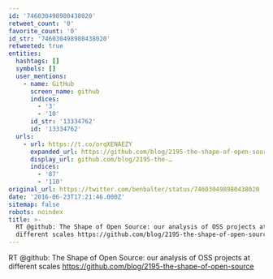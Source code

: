 ```yaml
---
id: '746030498980438020'
retweet_count: '0'
favorite_count: '0'
id_str: '746030498980438020'
retweeted: true
entities:
  hashtags: []
  symbols: []
  user_mentions:
    - name: GitHub
      screen_name: github
      indices:
        - '3'
        - '10'
      id_str: '13334762'
      id: '13334762'
  urls:
    - url: https://t.co/orqXENAEZY
      expanded_url: https://github.com/blog/2195-the-shape-of-open-source
      display_url: github.com/blog/2195-the-…
      indices:
        - '87'
        - '110'
original_url: https://twitter.com/benbalter/status/746030498980438020
date: '2016-06-23T17:21:46.000Z'
sitemap: false
robots: noindex
title: >-
  RT @github: The Shape of Open Source: our analysis of OSS projects at
  different scales https://github.com/blog/2195-the-shape-of-open-source
---
```


RT @github: The Shape of Open Source: our analysis of OSS projects at different scales https://github.com/blog/2195-the-shape-of-open-source